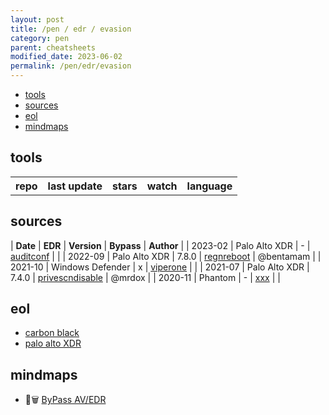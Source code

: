 ```yaml
---
layout: post
title: /pen / edr / evasion
category: pen
parent: cheatsheets
modified_date: 2023-06-02
permalink: /pen/edr/evasion
---
```


<!-- vscode-markdown-toc -->
* [tools](#tools)
* [sources](#sources)
* [eol](#eol)
* [mindmaps](#mindmaps)

<!-- vscode-markdown-toc-config
	numbering=false
	autoSave=true
	/vscode-markdown-toc-config -->
<!-- /vscode-markdown-toc -->



## <a name='tools'></a>tools 

<script src="https://code.jquery.com/jquery-1.9.1.min.js"></script>
<script>$(window).load(function() {var repos = ["https://api.github.com/repos/wavestone-cdt/EDRSandblast", "https://api.github.com/repos/MrEmpy/Awesome-AV-EDR-XDR-Bypass","https://api.github.com/repos/jthuraisamy/TelemetrySourcerer","https://api.github.com/repos/KiFilterFiberContext/warbird-hook","https://api.github.com/repos/hlldz/RefleXXion","https://api.github.com/repos/optiv/ScareCrow","https://api.github.com/repos/PwnDexter/SharpEDRChecker","https://api.github.com/repos/secretsquirrel/SigThief","https://api.github.com/repos/optiv/Freeze","https://api.github.com/repos/TheWover/DInvoke"]; for (rep in repos) {$.ajax({type: "GET", url: repos[rep], dataType: "json", success: function(result) {$("#repo_list").append("<tr><td><a href='" + result.html_url + "' target='_blank'>" + result.name + "</a></td><td>" + result.updated_at + "</td><td>" + result.stargazers_count + "</td><td>" + result.subscribers_count + "</td><td>" + result.language + "</td></tr>"); console.log(result);}});}console.log(result);});</script>

<link href="/sortable.css" rel="stylesheet" />
<script src="/sortable.js"></script>
<div id="repos">
    <table id="repo_list" class="sortable">
      <tr><th>repo</th><th>last update</th><th>stars</th><th>watch</th><th>language</th></tr>
    </table>
</div>    


## <a name='sources'></a>sources

| **Date** | **EDR** | **Version** | **Bypass** | **Author** |
| 2023-02 | Palo Alto XDR | - | [auditconf](https://github.com/Laokoon-SecurITy/Cortex-XDR-Config-Extractor) | |
| 2022-09 | Palo Alto XDR | 7.8.0 | [regnreboot](https://medium.com/@bentamam/bypassing-cortex-xdr-a-case-study-in-the-power-of-simplicity-b436f4f570ad) | @bentamam |
| 2021-10 | Windows Defender | x | [viperone](https://viperone.gitbook.io/pentest-everything/everything/everything-active-directory/defense-evasion/disable-defender) | |
| 2021-07 | Palo Alto XDR | 7.4.0 | [privescndisable](https://mrd0x.com/cortex-xdr-analysis-and-bypass/) | @mrdox |
| 2020-11 | Phantom | - | [xxx](https://www.tarlogic.com/blog/threat-hunting-evasion-restricted-environment/) | |


## <a name='eol'></a>eol

* [carbon black](https://community.carbonblack.com/t5/Documentation-Downloads/Carbon-Black-EDR-Supported-Versions-Grid/ta-p/85714)
* [palo alto XDR](https://www.paloaltonetworks.com/services/support/end-of-life-announcements/end-of-life-summary#traps-esm-and-cortex)

## <a name='mindmaps'></a>mindmaps

* 📕🗑️ [ByPass AV/EDR](https://github.com/CMEPW/BypassAV)

